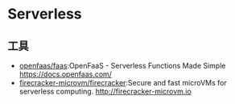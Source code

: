 # Serverless

## 工具

* [openfaas/faas](https://github.com/openfaas/faas):OpenFaaS - Serverless Functions Made Simple https://docs.openfaas.com/
* [firecracker-microvm/firecracker](https://github.com/firecracker-microvm/firecracker):Secure and fast microVMs for serverless computing. http://firecracker-microvm.io
